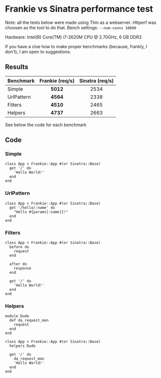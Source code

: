 # Frankie vs Sinatra performance test

Note: all the tests below were made using Thin as a webserver. Httperf was
choosen as the tool to do that. Bench settings: `--num-conns 10000`

Hardware: Intel(R) Core(TM) i7-2620M CPU @ 2.70GHz, 6 GB DDR3

If you have a clue how to make proper benchmarks (because, frankly, I don't), I am open to suggestions.

## Results

| Benchmark | Frankie (req/s) | Sinatra (req/s) |
|-----------|:---------------:|:---------------:|
| Simple    |__5012__         |2534             |
| UrlPattern|__4564__         |2338             |
| Filters   |__4510__         |2465             |
| Helpers   |__4737__         |2663             |

See below the code for each benchmark

## Code
### Simple

    class App < Frankie::App #(or Sinatra::Base)
      get '/' do
        'Hello World!'
      end
    end
    
### UrlPattern
    class App < Frankie::App #(or Sinatra::Base)
      get '/hello/:name' do
        "Hello #{params[:name]}!"
      end
    end

### Filters
    class App < Frankie::App #(or Sinatra::Base)
      before do
        request
      end
    
      after do
        response
      end
    
      get '/' do
        'Hello World!'
      end
    end
    
### Helpers
    module Dude
      def da_request_man
        request
      end
    end
    
    class App < Frankie::App #(or Sinatra::Base)
      helpers Dude
    
      get '/' do
        da_request_man
        'Hello World!'
      end
    end

